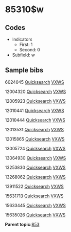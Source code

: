 # 85310$w

## Codes

-   Indicators
    -   First: 1
    -   Second: 0
-   Subfield: w

## Sample bibs

6024045 [Quicksearch](https://search.library.yale.edu/catalog/6024045) [VXWS](http://prodorbis.library.yale.edu:7014/vxws/GetHoldingsService?bibId=6024045)

12004320 [Quicksearch](https://search.library.yale.edu/catalog/12004320) [VXWS](http://prodorbis.library.yale.edu:7014/vxws/GetHoldingsService?bibId=12004320)

12005923 [Quicksearch](https://search.library.yale.edu/catalog/12005923) [VXWS](http://prodorbis.library.yale.edu:7014/vxws/GetHoldingsService?bibId=12005923)

12010441 [Quicksearch](https://search.library.yale.edu/catalog/12010441) [VXWS](http://prodorbis.library.yale.edu:7014/vxws/GetHoldingsService?bibId=12010441)

12010444 [Quicksearch](https://search.library.yale.edu/catalog/12010444) [VXWS](http://prodorbis.library.yale.edu:7014/vxws/GetHoldingsService?bibId=12010444)

12013531 [Quicksearch](https://search.library.yale.edu/catalog/12013531) [VXWS](http://prodorbis.library.yale.edu:7014/vxws/GetHoldingsService?bibId=12013531)

12015865 [Quicksearch](https://search.library.yale.edu/catalog/12015865) [VXWS](http://prodorbis.library.yale.edu:7014/vxws/GetHoldingsService?bibId=12015865)

13005724 [Quicksearch](https://search.library.yale.edu/catalog/13005724) [VXWS](http://prodorbis.library.yale.edu:7014/vxws/GetHoldingsService?bibId=13005724)

13064930 [Quicksearch](https://search.library.yale.edu/catalog/13064930) [VXWS](http://prodorbis.library.yale.edu:7014/vxws/GetHoldingsService?bibId=13064930)

13253830 [Quicksearch](https://search.library.yale.edu/catalog/13253830) [VXWS](http://prodorbis.library.yale.edu:7014/vxws/GetHoldingsService?bibId=13253830)

13268062 [Quicksearch](https://search.library.yale.edu/catalog/13268062) [VXWS](http://prodorbis.library.yale.edu:7014/vxws/GetHoldingsService?bibId=13268062)

13911522 [Quicksearch](https://search.library.yale.edu/catalog/13911522) [VXWS](http://prodorbis.library.yale.edu:7014/vxws/GetHoldingsService?bibId=13911522)

15631713 [Quicksearch](https://search.library.yale.edu/catalog/15631713) [VXWS](http://prodorbis.library.yale.edu:7014/vxws/GetHoldingsService?bibId=15631713)

15633445 [Quicksearch](https://search.library.yale.edu/catalog/15633445) [VXWS](http://prodorbis.library.yale.edu:7014/vxws/GetHoldingsService?bibId=15633445)

15635026 [Quicksearch](https://search.library.yale.edu/catalog/15635026) [VXWS](http://prodorbis.library.yale.edu:7014/vxws/GetHoldingsService?bibId=15635026)

**Parent topic:**[853](../../tags/853/853.md)

